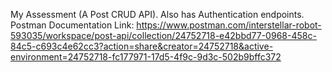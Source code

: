 My Assessment (A Post CRUD API). Also has Authentication endpoints. 
Postman Documentation Link: https://www.postman.com/interstellar-robot-593035/workspace/post-api/collection/24752718-e42bbd77-0968-458c-84c5-c693c4e62cc3?action=share&creator=24752718&active-environment=24752718-fc177971-17d5-4f9c-9d3c-502b9bffc372
